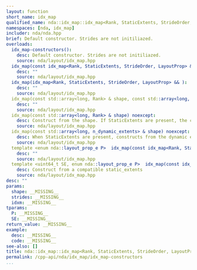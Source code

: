 ```yaml
---
layout: function
short_name: idx_map
qualified_name: nda::idx_map::idx_map<Rank, StaticExtents, StrideOrder, LayoutProp>
namespaces: [nda, idx_map]
includer: nda/nda.hpp
brief: Default constructor. Strides are not initiliazed.
overloads:
  idx_map-constructors():
    desc: Default constructor. Strides are not initiliazed.
    source: nda/layout/idx_map.hpp
  idx_map(const idx_map<Rank, StaticExtents, StrideOrder, LayoutProp> & ):
    desc: ""
    source: nda/layout/idx_map.hpp
  idx_map(idx_map<Rank, StaticExtents, StrideOrder, LayoutProp> && ):
    desc: ""
    source: nda/layout/idx_map.hpp
  idx_map(const std::array<long, Rank> & shape, const std::array<long, Rank> & strides) noexcept:
    desc: ""
    source: nda/layout/idx_map.hpp
  idx_map(const std::array<long, Rank> & shape) noexcept:
    desc: Construct from the shape. If StaticExtents are present, the corresponding component of the shape must be equal to it.
    source: nda/layout/idx_map.hpp
  idx_map(const std::array<long, n_dynamic_extents> & shape) noexcept:
    desc: When StaticExtents are present, constructs from the dynamic extents only
    source: nda/layout/idx_map.hpp
  template <enum nda::layout_prop_e P>  idx_map(const idx_map<Rank, StaticExtents, StrideOrder, P> & idxm) noexcept:
    desc: ""
    source: nda/layout/idx_map.hpp
  template <uint64_t SE, enum nda::layout_prop_e P>  idx_map(const idx_map<Rank, SE, StrideOrder, P> & idxm) noexcept(false):
    desc: Construct from a compatible static_extents
    source: nda/layout/idx_map.hpp
desc: ""
params:
  shape: __MISSING__
  strides: __MISSING__
  idxm: __MISSING__
tparams:
  P: __MISSING__
  SE: __MISSING__
return_value: __MISSING__
example:
  desc: __MISSING__
  code: __MISSING__
see-also: []
title: nda::idx_map::idx_map<Rank, StaticExtents, StrideOrder, LayoutProp>
permalink: /cpp-api/nda/idx_map/idx_map-constructors
...
```


